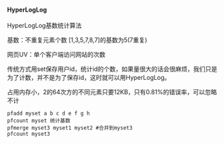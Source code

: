 #### HyperLogLog

HyperLogLog基数统计算法

基数：不重复元素个数 [1,3,5,7,8,7]的基数为5(7重复)

网页UV：单个客户端访问网站的次数

传统方式用set保存用户id，统计id的个数，如果量很大的话会很麻烦，我们只是为了计数，并不是为了保存id，这时就可以用HyperLogLog。

占用内存小，2的64次方的不同元素只要12KB，只有0.81%的错误率，可以忽略不计

```
pfadd myset a b c d e f g h
pfcount myset 统计基数
pfmerge myset3 myset1 myset2 #合并到myset3
pfcount myset3


```
